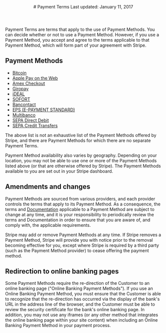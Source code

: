 <header id="stripe">
# Payment Terms
Last updated: January 11, 2017
</header>
<section>

Payment Terms are terms that apply to the use of Payment Methods. You can decide whether or not to use a Payment Method. However, if you use a Payment Method, you accept and agree to the terms applicable to that Payment Method, which will form part of your agreement with Stripe. 

## Payment Methods

* [Bitcoin](/bitcoin/legal)
* [Apple Pay on the Web](/apple-pay/legal)
* [Amex Checkout](/amex-express-checkout/legal)
* [Giropay](/giropay/legal)
* [iDEAL](/ideal/legal)
* [SOFORT](/sofort/legal)
* [Bancontact](/bancontact/legal)
* [EPS (E-PAYMENT STANDARD)](/eps/legal)
* [Multibanco](/multibanco/legal)
* [SEPA Direct Debit](/sepa-direct-debit/legal)
* [SEPA Credit Transfers](/sepa-credit-transfers/legal)

The above list is not an exhaustive list of the Payment Methods offered by Stripe, and there are Payment Methods for which there are no separate Payment Terms.

Payment Method availability also varies by geography. Depending on your location, you may not be able to use one or more of the Payment Methods listed above (or that are otherwise offered by Stripe). The Payment Methods available to you are set out in your Stripe dashboard.

## Amendments and changes

Payment Methods are sourced from various providers, and each provider controls the terms that apply to its Payment Method. As a consequence, the terms and [Documentation](https://stripe.com/docs) applicable to a Payment Method are subject to change at any time, and it is your responsibility to periodically review the terms and Documentation in order to ensure that you are aware of, and comply with, the applicable requirements.

Stripe may add or remove Payment Methods at any time. If Stripe removes a Payment Method, Stripe will provide you with notice prior to the removal becoming effective for you, except where Stripe is required by a third party (such as the Payment Method provider) to cease offering the payment method.

## Redirection to online banking pages

Some Payment Methods require the re-direction of the Customer to an online banking page ("Online Banking Payment Methods"). If you use an Online Banking Payment Method, you must ensure that the Customer is able to recognize that the re-direction has occurred via the display of the bank's URL in the address line of the browser, and the Customer must be able to review the security certificate for the bank's online banking page. In addition, you may not use any iframes (or any other method that integrates the online banking page within your site content) when including an Online Banking Payment Method in your payment process.
</section>
